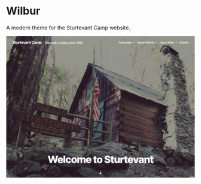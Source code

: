 # Wilbur

A modern theme for the Sturtevant Camp website.

![Repository cover image](https://raw.githubusercontent.com/ControlledChaos/wilbur/master/screenshot.jpg)
